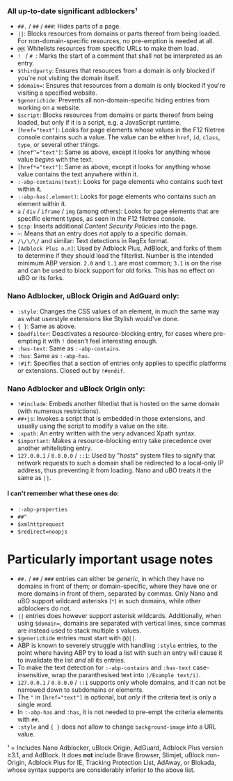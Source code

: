### All up-to-date significant adblockers¹

* `##.` / `##` / `###`: Hides parts of a page.
* `||`: Blocks resources from domains or parts thereof from being loaded. For non-domain-specific resources, no pre-emption is needed at all.
* `@@`: Whitelists resources from specific URLs to make them load.
* `! ` / `# `: Marks the start of a comment that shall not be interpreted as an entry.
* `$thirdparty`: Ensures that resources from a domain is only blocked if you're not visiting the domain itself.
* `$domain=`: Ensures that resources from a domain is only blocked if you're visiting a specified website.
* `$generichide`: Prevents all non-domain-specific hiding entries from working on a website.
* `$script`: Blocks resources from domains or parts thereof from being loaded, but only if it is a script, e.g. a JavaScript runtime.
* `[href="text"]`: Looks for page elements whose values in the F12 filetree console contains such a value. The value can be either `href`, `id`, `class`, `type`, or several other things.
* `[href^="text"]`: Same as above, except it looks for anything whose value *begins* with the text.
* `[href*="text"]`: Same as above, except it looks for anything whose value contains the text anywhere within it.
* `:-abp-contains(text)`: Looks for page elements who contains such text within it.
* `:-abp-has(.element)`: Looks for page elements who contains such an element within it.
* `a` / `div` / `iframe` / `img` (among others): Looks for page elements that are specific element types, as seen in the F12 filetree console.
* `$csp`: Inserts additional *Content Security Policies* into the page.
* `~`: Means that an entry does *not* apply to a specific domain.
* `/\/\/\/` and similar: Text detections in RegEx format.
* `[Adblock Plus n.n]`: Used by Adblock Plus, AdBlock, and forks of them to determine if they should load the filterlist. Number is the intended minimum ABP version. `2.0` and `1.1` are most common; `3.1` is on the rise and can be used to block support for old forks. This has no effect on uBO or its forks.

### Nano Adblocker, uBlock Origin and AdGuard only:

* `:style`: Changes the CSS values of an element, in much the same way as what userstyle extensions like Stylish would've done.
* `{ }`: Same as above.
* `$badfilter`: Deactivates a resource-blocking entry, for cases where pre-empting it with `!` doesn't feel interesting enough.
* `:has-text`: Same as `:-abp-contains`.
* `:has`: Same as `:-abp-has`.
* `!#if`: Specifies that a section of entries only applies to specific platforms or extensions. Closed out by `!#endif`.

### Nano Adblocker and uBlock Origin only:

* `!#include`: Embeds another filterlist that is hosted on the same domain (with numerous restrictions).
* `##+js`: Invokes a script that is embedded in those extensions, and usually using the script to modify a value on the site.
* `:xpath`: An entry written with the very advanced Xpath syntax.
* `$important`: Makes a resource-blocking entry take precedence over another whitelisting entry.
* `127.0.0.1` / `0.0.0.0` / `::1`: Used by "*hosts*" system files to signify that network requests to such a domain shall be redirected to a local-only IP address, thus preventing it from loading. Nano and uBO treats it the same as `||`.

#### I can't remember what these ones do:

* `:-abp-properties`
* `##^`
* `$xmlhttprequest`
* `$redirect=noopjs`

# Particularly important usage notes

* `##.` / `##` / `###` entries can either be *generic*, in which they have no domains in front of them; or domain-specific, where they have one or more domains in front of them, separated by commas. Only Nano and uBO support wildcard asterisks (`*`) in such domains, while other adblockers do not.
* `||` entries does however support asterisk wildcards. Additionally, when using `$domain=`, domains are separated with vertical lines, since commas are instead used to stack multiple `$` values.
* `$generichide` entries must start with `@@||`.
* ABP is known to severely struggle with handling `:style` entries, to the point where having ABP try to load a list with such an entry will cause it to invalidate the list *and* all its entries.
* To make the text detection for `:-abp-contains` and `:has-text` case-insensitive, wrap the paranthesised text into `(/Example text/i)`.
* `127.0.0.1` / `0.0.0.0` / `::1` supports only whole domains, and it can not be narrowed down to subdomains or elements.
* The `"` in `[href="text"]` is optional, but *only* if the criteria text is only a single word.
* In `:-abp-has` and `:has`, it is not needed to pre-empt the criteria elements with `##`.
* `:style` and `{ }` does not allow to change `background-image` into a URL value.

¹ = Includes Nano Adblocker, uBlock Origin, AdGuard, Adblock Plus version ≥3.1, and AdBlock. It does **not** include Brave Browser, Slimjet, uBlock non-Origin, Adblock Plus for IE, Tracking Protection List, AdAway, or Blokada, whose syntax supports are considerably inferior to the above list.
